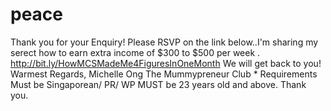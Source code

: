 # peace
Thank you for your Enquiry!  Please RSVP on the link below..I'm sharing my serect how to earn extra income of $300 to $500 per week .  http://bit.ly/HowMCSMadeMe4FiguresInOneMonth  We will get back to you!  Warmest Regards,  Michelle Ong The Mummypreneur Club  * Requirements Must be Singaporean/ PR/ WP MUST be 23 years old and above. Thank you.
